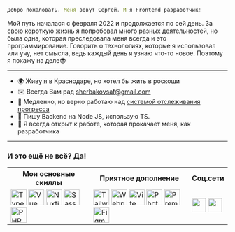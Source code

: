 ```js
Добро пожаловать. Меня зовут Сергей. И я Frontend разработчик!
```

<img align="right" alt="" src="https://github-readme-stats.vercel.app/api/top-langs/?username=sherbakovsaf&layout=compact&langs_count=4"/>
<p align="left" margin>Мой путь началася с февраля 2022 и продолжается по сей день. За свою короткую жизнь я попробовал много разных деятельностей, но была одна, которая преследовала меня всегда и это программирование. Говорить о технологиях, которые я использовал или учу, нет смысла, ведь каждый день я узнаю что-то новое. Поэтому я покажу на деле😎</p>
<hr/>

* 🌍  Живу я в Краснодаре, но хотел бы жить в роскоши
* ✉️  Всегда Вам рад [sherbakovsaf@gmail.com](mailto:sherbakovsaf@gmail.com)
* 🚀  Медленно, но верно работаю над [cистемой отслеживания прогресса](http://github.com/SherbakovSAF/actors-system-47chromo)
* 🧠  Пишу Backend на Node JS, использую TS.
* 🤝  Я всегда открыт к работе, которая прокачает меня, как разработчика
  
<hr/>

<h3>И это ещё не всё? Да!</h3>

<table>
  <tr>
    <th>
    Мои основные скиллы
  </th>
  <th>
    Приятное дополнение
  </th>
  <th>
    Соц.сети
  </th>
  </tr>
  <tr>
    <td>
      <a href="https://www.typescriptlang.org/" target="_blank" rel="noreferrer"><img src="https://raw.githubusercontent.com/danielcranney/readme-generator/main/public/icons/skills/typescript-colored.svg" width="36" height="36" alt="TypeScript" /></a>
      <a href="https://vuejs.org/" target="_blank" rel="noreferrer"><img src="https://raw.githubusercontent.com/danielcranney/readme-generator/main/public/icons/skills/vuejs-colored.svg" width="36" height="36" alt="Vue" /></a>
      <a href="https://nuxtjs.org/" target="_blank" rel="noreferrer"><img src="https://raw.githubusercontent.com/danielcranney/readme-generator/main/public/icons/skills/nuxtjs-colored.svg" width="36" height="36" alt="Nuxtjs" /></a>
      <a href="https://sass-lang.com/" target="_blank" rel="noreferrer"><img src="https://raw.githubusercontent.com/danielcranney/readme-generator/main/public/icons/skills/sass-colored.svg" width="36" height="36" alt="Sass" /></a>
      <a href="https://www.php.net/" target="_blank" rel="noreferrer"><img src="https://raw.githubusercontent.com/danielcranney/readme-generator/main/public/icons/skills/php-colored.svg" width="36" height="36" alt="PHP" /></a>
    </td>
    <td>
      <a href="https://tailwindcss.com/" target="_blank" rel="noreferrer"><img src="https://raw.githubusercontent.com/danielcranney/readme-generator/main/public/icons/skills/tailwindcss-colored.svg" width="36" height="36" alt="TailwindCSS" /></a>
      <a href="https://webpack.js.org/" target="_blank" rel="noreferrer"><img src="https://raw.githubusercontent.com/danielcranney/readme-generator/main/public/icons/skills/webpack-colored.svg" width="36" height="36" alt="Webpack" /></a>
      <a href="https://vitejs.dev/" target="_blank" rel="noreferrer"><img src="https://raw.githubusercontent.com/danielcranney/readme-generator/main/public/icons/skills/vite-colored.svg" width="36" height="36" alt="Vite" /></a>
      <a href="https://www.adobe.com/uk/products/photoshop.html" target="_blank" rel="noreferrer"><img src="https://raw.githubusercontent.com/danielcranney/readme-generator/main/public/icons/skills/photoshop-colored.svg" width="36" height="36" alt="Photoshop" /></a>
      <a href="https://www.adobe.com/uk/products/premiere.html" target="_blank" rel="noreferrer"><img src="https://raw.githubusercontent.com/danielcranney/readme-generator/main/public/icons/skills/premierepro-colored.svg" width="36" height="36" alt="Premiere Pro" /></a>
    <a href="https://www.figma.com/" target="_blank" rel="noreferrer"><img src="https://raw.githubusercontent.com/danielcranney/readme-generator/main/public/icons/skills/figma-colored.svg" width="36" height="36" alt="Figma" />
    </td>
    <td>
      <p align="left"> <a href="https://discord.com/users/isherbakov" target="_blank" rel="noreferrer"><img src="https://raw.githubusercontent.com/danielcranney/readme-generator/main/public/icons/socials/discord.svg" width="32" height="32" /></a> <a href="https://www.github.com/sherbakovSAF" target="_blank" rel="noreferrer"><img src="https://raw.githubusercontent.com/danielcranney/readme-generator/main/public/icons/socials/github.svg" width="32" height="32" /></a></p>
    </td>
  </tr>
  
</table>







